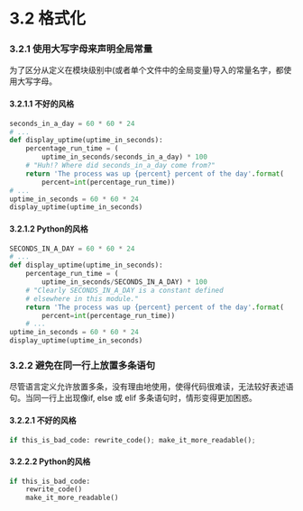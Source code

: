 # 3.2 格式化

### 3.2.1 使用大写字母来声明全局常量

为了区分从定义在模块级别中(或者单个文件中的全局变量)导入的常量名字，都使用大写字母。

#### 3.2.1.1 不好的风格

```python
seconds_in_a_day = 60 * 60 * 24
# ...
def display_uptime(uptime_in_seconds):
    percentage_run_time = (
        uptime_in_seconds/seconds_in_a_day) * 100
    # "Huh!? Where did seconds_in_a_day come from?"
    return 'The process was up {percent} percent of the day'.format(
        percent=int(percentage_run_time))
# ...
uptime_in_seconds = 60 * 60 * 24
display_uptime(uptime_in_seconds)
```

#### 3.2.1.2 Python的风格

```python
SECONDS_IN_A_DAY = 60 * 60 * 24
# ...
def display_uptime(uptime_in_seconds):
    percentage_run_time = (
        uptime_in_seconds/SECONDS_IN_A_DAY) * 100
    # "Clearly SECONDS_IN_A_DAY is a constant defined
    # elsewhere in this module."
    return 'The process was up {percent} percent of the day'.format(
        percent=int(percentage_run_time))
    # ...
uptime_in_seconds = 60 * 60 * 24
display_uptime(uptime_in_seconds)
```

### 3.2.2 避免在同一行上放置多条语句

尽管语言定义允许放置多条，没有理由地使用，使得代码很难读，无法较好表述语句。当同一行上出现像if, else 或 elif 多条语句时，情形变得更加困惑。

#### 3.2.2.1 不好的风格

```python
if this_is_bad_code: rewrite_code(); make_it_more_readable();
```

#### 3.2.2.2 Python的风格

```python
if this_is_bad_code:
    rewrite_code()
    make_it_more_readable()
```

